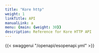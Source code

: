 ```yaml
---
title: "Kore http"
weight: 1
linkTitle: API
manualLink: a
menu: {main: {weight: 30}}
description: Reference for Kore HTTP API
---
```


{{< swaggerui "/openapi/esopenapi.yml" >}}